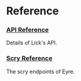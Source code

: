 # Reference

### [API Reference](tasks)

Details of Lick's API.

### [Scry Reference](scry)

The scry endpoints of Eyre.
